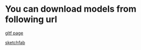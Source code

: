 # You can download models from following url

[gltf page](https://github.com/KhronosGroup/glTF-Sample-Models/tree/main/2.0)

[sketchfab](https://sketchfab.com/)
